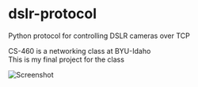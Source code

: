 # dslr-protocol
Python protocol for controlling DSLR cameras over TCP

CS-460 is a networking class at BYU-Idaho </br>
This is my final project for the class

![Screenshot](/screenshot?raw=true "Action Screenshot")
